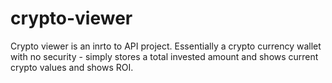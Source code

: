 # crypto-viewer
Crypto viewer is an inrto to API project. Essentially a crypto currency wallet with no security - simply
   stores a total invested amount and shows current crypto values and shows ROI.
